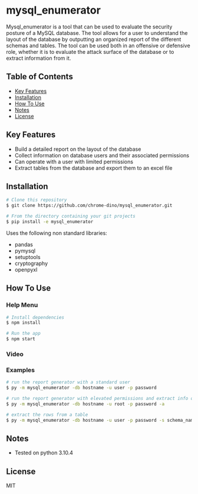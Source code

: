 # mysql_enumerator 

Mysql_enumerator is a tool that can be used to evaluate the security posture of a MySQL database. The tool allows for a user to understand the layout of the database by outputting an organized report of the different schemas and tables. The tool can be used both in an offensive or defensive role, whether it is to evaluate the attack surface of the database or to extract information from it. 


## Table of Contents
* <a href="#key-features">Key Features</a></br>
* <a href="#installation">Installation</a></br>
* <a href="#how-to-use">How To Use</a> </br>
* <a href="#notes">Notes</a></br>
* <a href="#license">License</a>


## Key Features

* Build a detailed report on the layout of the database
* Collect information on database users and their associated permissions
* Can operate with a user with limited permissions  
* Extract tables from the database and export them to an excel file


## Installation

```bash
# Clone this repository
$ git clone https://github.com/chrome-dino/mysql_enumerator.git

# From the directory containing your git projects
$ pip install -e mysql_enumerator
```

Uses the following non standard libraries:
* pandas
* pymysql
* setuptools
* cryptography
* openpyxl


## How To Use

### Help Menu

```bash
# Install dependencies
$ npm install

# Run the app
$ npm start
```

### Video



### Examples

```bash
# run the report generator with a standard user
$ py -m mysql_enumerator -db hostname -u user -p password

# run the report generator with elevated permissions and extract info on database users
$ py -m mysql_enumerator -db hostname -u root -p password -a

# extract the rows from a table
$ py -m mysql_enumerator -db hostname -u user -p password -s schema_name -t table_name1,table_name2
```


## Notes

* Tested on python 3.10.4


## License

MIT
